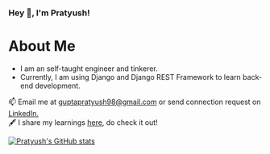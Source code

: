 ### Hey 👋, I'm Pratyush!

# About Me

- I am an self-taught engineer and tinkerer.
- Currently, I am using Django and Django REST Framework to learn back-end development.

📫 Email me at [guptapratyush98@gmail.com](mailto:guptapratyush98@gmail.com) or send connection request on [LinkedIn.](https://www.linkedin.com/in/pratyush-gupta-ef/)
</br>
🖋️ I share my learnings [here](https://dev.to/pratyushcode), do check it out!

[![Pratyush's GitHub stats](https://github-readme-stats.vercel.app/api?username=pratyzsh&show_icons=true&theme=radical&hide_title=true)](https://github.com/anuraghazra/github-readme-stats)